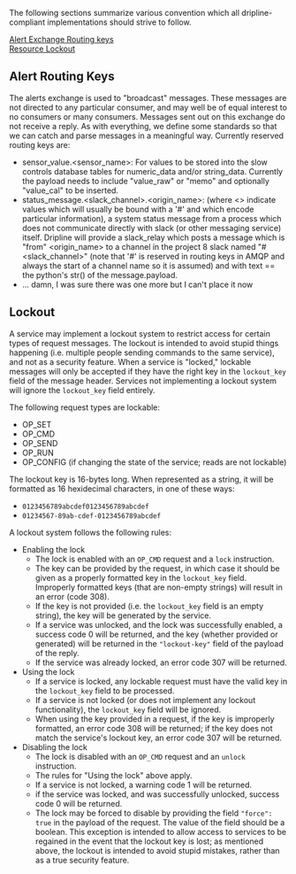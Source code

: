 The following sections summarize various convention which all dripline-compliant implementations should strive to follow.

[Alert Exchange Routing keys](#alert-routing-keys)  
[Resource Lockout](#lockout)  

Alert Routing Keys
------------------
The alerts exchange is used to "broadcast" messages. These messages are not directed to any particular consumer, and may well be of equal interest to no consumers or many consumers. Messages sent out on this exchange do not receive a reply. As with everything, we define some standards so that we can catch and parse messages in a meaningful way. Currently reserved routing keys are:

* sensor_value.\<sensor_name\>: For values to be stored into the slow controls database tables for numeric_data and/or string_data. Currently the payload needs to include "value_raw" or "memo" and optionally "value_cal" to be inserted.  
* status_message.\<slack_channel\>.\<origin_name\>: (where \<\> indicate values which will usually be bound with a '#' and which encode particular information), a system status message from a process which does not communicate directly with slack (or other messaging service) itself. Dripline will provide a slack_relay which posts a message which is "from" <origin_name> to a channel in the project 8 slack named "#<slack_channel>" (note that '#' is reserved in routing keys in AMQP and always the start of a channel name so it is assumed) and with text == the python's str() of the message.payload.
* ... damn, I was sure there was one more but I can't place it now

Lockout
-------
A service may implement a lockout system to restrict access for certain types of request messages.  The lockout is intended to avoid stupid things happening (i.e. multiple people sending commands to the same service), and not as a security feature.  When a service is "locked," lockable messages will only be accepted if they have the right key in the ``lockout_key`` field of the message header.  Services not implementing a lockout system will ignore the ``lockout_key`` field entirely.

The following request types are lockable:
- OP_SET
- OP_CMD
- OP_SEND
- OP_RUN
- OP_CONFIG (if changing the state of the service; reads are not lockable)

The lockout key is 16-bytes long. When represented as a string, it will be formatted as 16 hexidecimal characters, in one of these ways:
- ``0123456789abcdef0123456789abcdef``
- ``01234567-89ab-cdef-0123456789abcdef``

A lockout system follows the following rules:
- Enabling the lock
  - The lock is enabled with an `OP_CMD` request and a `lock` instruction.
  - The key can be provided by the request, in which case it should be given as a properly formatted key in the `lockout_key` field.  Improperly formatted keys (that are non-empty strings) will result in an error (code 308).
  - If the key is not provided (i.e. the `lockout_key` field is an empty string), the key will be generated by the service.
  - If a service was unlocked, and the lock was successfully enabled, a success code 0 will be returned, and the key (whether provided or generated) will be returned in the `"lockout-key"` field of the payload of the reply.
  - If the service was already locked, an error code 307 will be returned.
- Using the lock
  - If a service is locked, any lockable request must have the valid key in the `lockout_key` field to be processed.
  - If a service is not locked (or does not implement any lockout functionality), the `lockout_key` field will be ignored.
  - When using the key provided in a request, if the key is improperly formatted, an error code 308 will be returned; if the key does not match the service's lockout key, an error code 307 will be returned.
- Disabling the lock
  - The lock is disabled with an `OP_CMD` request and an `unlock` instruction.
  - The rules for "Using the lock" above apply.
  - If a service is not locked, a warning code 1 will be returned.
  - if the service was locked, and was successfully unlocked, success code 0 will be returned.
  - The lock may be forced to disable by providing the field `"force": true` in the payload of the request. The value of the field should be a boolean.  This exception is intended to allow access to services to be regained in the event that the lockout key is lost; as mentioned above, the lockout is intended to avoid stupid mistakes, rather than as a true security feature.
